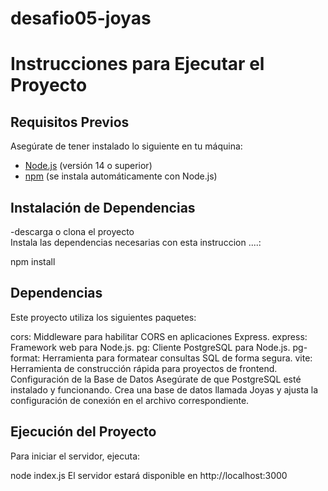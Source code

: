 # desafio05-joyas
# Instrucciones para Ejecutar el Proyecto

## Requisitos Previos

Asegúrate de tener instalado lo siguiente en tu máquina:

- [Node.js](https://nodejs.org/) (versión 14 o superior)
- [npm](https://www.npmjs.com/) (se instala automáticamente con Node.js)

## Instalación de Dependencias

-descarga o clona el proyecto<br>
Instala las dependencias necesarias con esta instruccion ....:<br>

npm install<br>
## Dependencias
Este proyecto utiliza los siguientes paquetes:

cors: Middleware para habilitar CORS en aplicaciones Express.
express: Framework web para Node.js.
pg: Cliente PostgreSQL para Node.js.
pg-format: Herramienta para formatear consultas SQL de forma segura.
vite: Herramienta de construcción rápida para proyectos de frontend.
Configuración de la Base de Datos
Asegúrate de que PostgreSQL esté instalado y funcionando. Crea una base de datos llamada Joyas y ajusta la configuración de conexión en el archivo correspondiente.

## Ejecución del Proyecto
Para iniciar el servidor, ejecuta:

node index.js
El servidor estará disponible en http://localhost:3000
